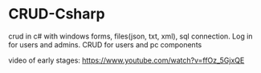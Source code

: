 # CRUD-Csharp


crud in c# with windows forms, files(json, txt, xml), sql connection.
Log in for users and admins.
CRUD for users and pc components


video of early stages: 
https://www.youtube.com/watch?v=ffOz_5GjxQE 
